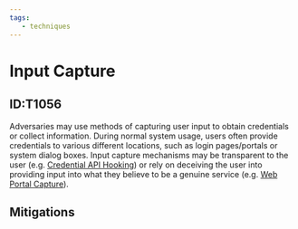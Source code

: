```yaml
---
tags:
   - techniques
---
```

# Input Capture
## ID:T1056
Adversaries may use methods of capturing user input to obtain credentials or collect information. During normal system usage, users often provide credentials to various different locations, such as login pages/portals or system dialog boxes. Input capture mechanisms may be transparent to the user (e.g. [Credential API Hooking](/mitre/techniques/T1056/004)) or rely on deceiving the user into providing input into what they believe to be a genuine service (e.g. [Web Portal Capture](/mitre/techniques/T1056/003)).
## Mitigations
